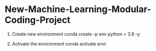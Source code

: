 # New-Machine-Learning-Modular-Coding-Project

1. Create new environment
conda create -p env python = 3.9 -y

2. Activate the environment
conda activate env/


   
